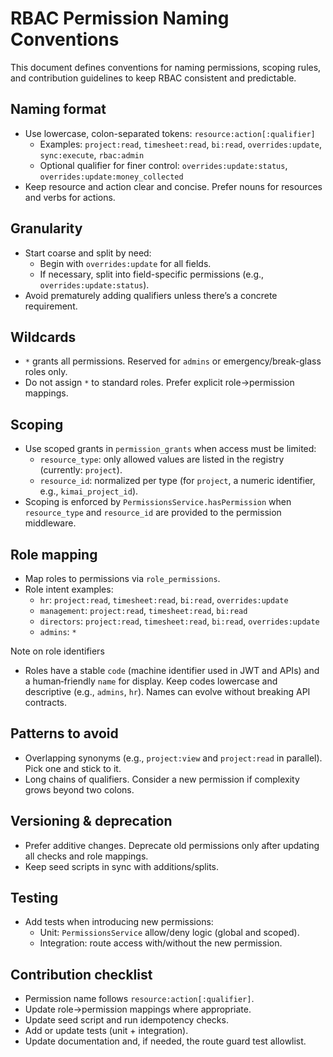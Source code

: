 # RBAC Permission Naming Conventions

This document defines conventions for naming permissions, scoping rules, and contribution guidelines to keep RBAC consistent and predictable.

## Naming format
- Use lowercase, colon-separated tokens: `resource:action[:qualifier]`
  - Examples: `project:read`, `timesheet:read`, `bi:read`, `overrides:update`, `sync:execute`, `rbac:admin`
  - Optional qualifier for finer control: `overrides:update:status`, `overrides:update:money_collected`
- Keep resource and action clear and concise. Prefer nouns for resources and verbs for actions.

## Granularity
- Start coarse and split by need:
  - Begin with `overrides:update` for all fields.
  - If necessary, split into field-specific permissions (e.g., `overrides:update:status`).
- Avoid prematurely adding qualifiers unless there’s a concrete requirement.

## Wildcards
- `*` grants all permissions. Reserved for `admins` or emergency/break-glass roles only.
- Do not assign `*` to standard roles. Prefer explicit role→permission mappings.

## Scoping
- Use scoped grants in `permission_grants` when access must be limited:
  - `resource_type`: only allowed values are listed in the registry (currently: `project`).
  - `resource_id`: normalized per type (for `project`, a numeric identifier, e.g., `kimai_project_id`).
- Scoping is enforced by `PermissionsService.hasPermission` when `resource_type` and `resource_id` are provided to the permission middleware.

## Role mapping
- Map roles to permissions via `role_permissions`.
- Role intent examples:
  - `hr`: `project:read`, `timesheet:read`, `bi:read`, `overrides:update`
  - `management`: `project:read`, `timesheet:read`, `bi:read`
  - `directors`: `project:read`, `timesheet:read`, `bi:read`, `overrides:update`
  - `admins`: `*`

Note on role identifiers
- Roles have a stable `code` (machine identifier used in JWT and APIs) and a human‑friendly `name` for display. Keep codes lowercase and descriptive (e.g., `admins`, `hr`). Names can evolve without breaking API contracts.

## Patterns to avoid
- Overlapping synonyms (e.g., `project:view` and `project:read` in parallel). Pick one and stick to it.
- Long chains of qualifiers. Consider a new permission if complexity grows beyond two colons.

## Versioning & deprecation
- Prefer additive changes. Deprecate old permissions only after updating all checks and role mappings.
- Keep seed scripts in sync with additions/splits.

## Testing
- Add tests when introducing new permissions:
  - Unit: `PermissionsService` allow/deny logic (global and scoped).
  - Integration: route access with/without the new permission.

## Contribution checklist
- Permission name follows `resource:action[:qualifier]`.
- Update role→permission mappings where appropriate.
- Update seed script and run idempotency checks.
- Add or update tests (unit + integration).
- Update documentation and, if needed, the route guard test allowlist.
